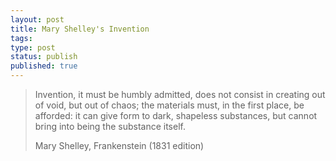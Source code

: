 ```yaml
---
layout: post
title: Mary Shelley's Invention
tags:
type: post
status: publish
published: true
---
```


> Invention, it must be humbly admitted, does not consist in creating out of
> void, but out of chaos; the materials must, in the first place, be afforded:
> it can give form to dark, shapeless substances, but cannot bring into being
> the substance itself.
>
> Mary Shelley, Frankenstein (1831 edition)

